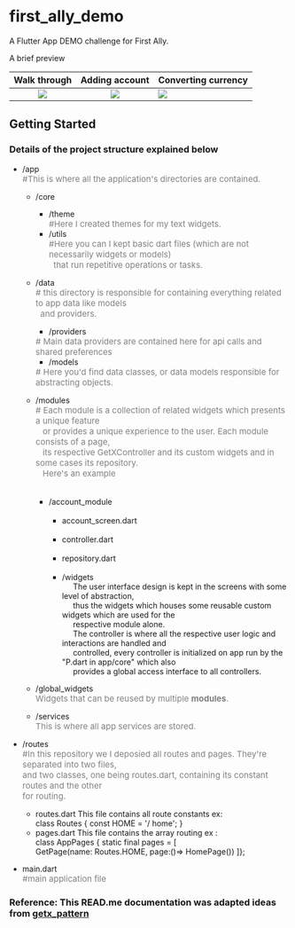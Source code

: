 # first_ally_demo

A Flutter App DEMO challenge for First Ally.

A brief preview

Walk through            |  Adding account        | Converting currency
:-------------------------:|:-------------------------:|:-----
![](https://github.com/nzeakokosi7/fx_change/blob/master/assets/gifs/walk_through.gif)  |  ![](https://github.com/nzeakokosi7/fx_change/blob/master/assets/gifs/add_account.gif) | ![](https://github.com/nzeakokosi7/fx_change/blob/master/assets/gifs/convert_currency.gif)

## Getting Started
### Details of the project structure explained below

- /app <br/>
  <span style="font-size:15px; color:grey"> #This is where all the application's directories are contained. </span>
    - /core
        - /theme <br/>
          <span style="font-size:15px; color:grey"> #Here I created themes for my text widgets. </span>
        - /utils <br/>
          <span style="font-size:15px; color:grey">
      #Here you can I kept basic dart files (which are not necessarily widgets or models) </br>&nbsp;&nbsp;that run repetitive operations or tasks. </span>

    - /data 
      <br/>
      <span style="font-size:15px; color:grey">  # this directory is responsible for containing everything related to app data like models </br>&nbsp;&nbsp;and providers. </span>

        - /providers <br/>
        <span style="font-size:15px; color:grey">
        # Main data providers are contained here for api calls and shared preferences </span>
        
        - /models <br/>
        <span style="font-size:15px; color:grey">
        # Here you'd find data classes, or data models responsible for abstracting objects. </span>

    - /modules 
      <br/>
      <span style="font-size:15px; color:grey"> # Each module is a collection of related widgets which presents a unique feature </br>&nbsp;&nbsp; or provides a unique experience to the user.
  Each module consists of a page, </br>&nbsp;&nbsp; its respective GetXController and its custom widgets and in some cases its repository. </br>&nbsp;&nbsp;
  Here's an example <br/>&nbsp;&nbsp;&nbsp;&nbsp;&nbsp;&nbsp;&nbsp;&nbsp;&nbsp;&nbsp;
      - /account_module <br/>&nbsp;&nbsp;&nbsp;&nbsp;&nbsp;&nbsp;&nbsp;&nbsp;&nbsp;&nbsp;
           - account_screen.dart <br/>&nbsp;&nbsp;&nbsp;&nbsp;&nbsp;&nbsp;&nbsp;&nbsp;&nbsp;&nbsp;
           - controller.dart <br/>&nbsp;&nbsp;&nbsp;&nbsp;&nbsp;&nbsp;&nbsp;&nbsp;&nbsp;&nbsp;
           - repository.dart <br/>&nbsp;&nbsp;&nbsp;&nbsp;&nbsp;&nbsp;&nbsp;&nbsp;&nbsp;&nbsp;
           - /widgets </br>&nbsp;&nbsp;&nbsp;&nbsp;
  The user interface design is kept in the screens with some level of abstraction, </br>&nbsp;&nbsp;&nbsp;&nbsp; thus the widgets which houses some reusable custom widgets which are used for the </br>&nbsp;&nbsp;&nbsp;&nbsp; respective module alone. </br>&nbsp;&nbsp;&nbsp;&nbsp;
  The controller is where all the respective user logic and interactions are handled and </br>&nbsp;&nbsp;&nbsp;&nbsp; controlled, every controller is initialized on app run by the "P.dart in app/core" which also </br>&nbsp;&nbsp;&nbsp;&nbsp; provides a global access interface to all controllers.
  </span>

    - /global_widgets
      <br/> <span style="font-size:15px; color:grey"> Widgets that can be reused by multiple **modules**. </span>

    - /services
      <br/> <span style="font-size:15px; color:grey"> This is where all app services are stored. </span>

- /routes </br>
  <span style="font-size:15px; color:grey"> #In this repository we I deposied all routes and pages. They're separated into two files,</br> and two classes, one being routes.dart, containing its constant routes and the other <br/> for routing. </span>
  - routes.dart
  This file contains all route constants ex:  
  class Routes { const HOME = '/ home'; }  
  - pages.dart
  This file contains the array routing ex :  
  class AppPages { static final pages = [  
  GetPage(name: Routes.HOME, page:()=> HomePage())
  ]};


- main.dart <br/>
  <span style="font-size:15px; color:grey">#main application file

### Reference: This READ.me documentation was adapted ideas from [getx_pattern](https://github.com/kauemurakami/getx_pattern)